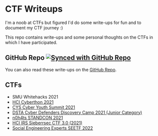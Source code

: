 # CTF Writeups

I'm a noob at CTFs but figured I'd do some write-ups for fun and to document my CTF journey :)

This repo contains write-ups and some personal thoughts on the CTFs in which I have participated.

## GitHub Repo [![Synced with GitHub Repo](https://img.shields.io/github/workflow/status/xeniafiorenza/CTF-Writeups/Sync%20gh-pages%20with%20main/main?label=Synced%20with%20repo&logo=github)](https://github.com/xeniafiorenza/CTF-Writeups/)

You can also read these write-ups on the [GitHub Repo](https://github.com/xeniafiorenza/CTF-Writeups/).

## CTFs
* SMU Whitehacks 2021
* [HCI Cyberthon 2021](Cyberthon%202021)
* [CYS Cyber Youth Summit 2021](CYS%202021)
* [DSTA Cyber Defenders Discovery Camp 2021 (Junior Category)](CDDC%202021)
* [n0h4ts STANDCON 2021](STANDCON%202021)
* [HCI IRS Sieberrsec CTF 3.0 (2021)](Sieberrsec%202021)
* [Social Engineering Experts SEETF 2022](SEETF%202022)

